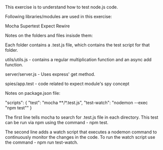 This exercise is to understand how to test node.js code.

Following libraries/modules are used in this exercise:

Mocha
Supertest
Expect
Rewire


Notes on the folders and files insisde them:

Each folder contains a .test.js file, which contains the test script for that folder.

utils/utils.js - contains a regular multiplication function and an async add function.

server/server.js - Uses express' get method.

spies/app.test - code related to expect module's spy concept 


Notes on package.json file:

 "scripts": {
    "test": "mocha **/*.test.js",
    "test-watch": "nodemon --exec \"npm test\""
  }
  
The first line tells mocha to search for .test.js file in each directory. This test can be run via npm using the command - npm test.

The second line adds a watch script that executes a nodemon command to continuously monitor the changes in the code. To run the watch script use the command - npm run test-watch.
